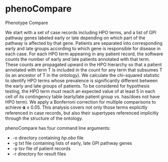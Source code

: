 # phenoCompare
Phenotype Compare

We start with a set of case records including HPO terms, and a list of GPI pathway genes labeled
early or late depending on which part of the pathway is affected by that gene. Patients are separated
into corresponding early and late groups according to which gene is responsible for disease in each
case. For each HPO term appearing in any patient record, the software counts the number of early and
late patients annotated with that term. These counts are propagated upward in the HPO hierarchy so that
a patient annotated with term T is included in the count for any term that subsumes T (is an ancestor
of T in the ontology). We calculate the chi-squared statistic to identify HPO terms whose prevalence is
significantly different between the early and late groups of patients. To be considered for hypothesis
testing, the HPO term must reach an expected value of at least 5 in each cell of its contingency table
(early/late patient group vs. has/does not have HPO term). We apply a Bonferroni correction for multiple
comparisons to achieve 𝛂 ≤ 0.05. This analysis covers not only those terms explicitly referenced in
case records, but also their supertypes referenced implicitly through the structure of the ontology.

phenoCompare has four command line arguments:
* -o    directory containing _hp.obo_ file
* -g    txt file containing lists of early, late GPI pathway genes
* -p    tsv file of patient records
* -r    directory for result files
